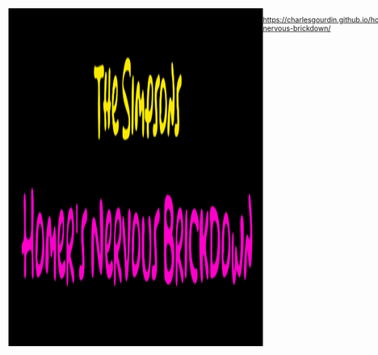 <div style="display:flex">

<img src='./src/images/Banniere.png' alt='banniere'/>


https://charlesgourdin.github.io/homers-nervous-brickdown/

<img src='./src/images/hnb_qr_code.png' alt='QRCode'/>

<img src='./src/images/homepage.png' alt='homepage'/>
<img src='./src/images/startGame.png' alt='startGame'/>
<img src='./src/images/donuts_fall.png' alt='donuts'/>
<img src='./src/images/bartFall.png' alt='bartFall'/>

</div>


